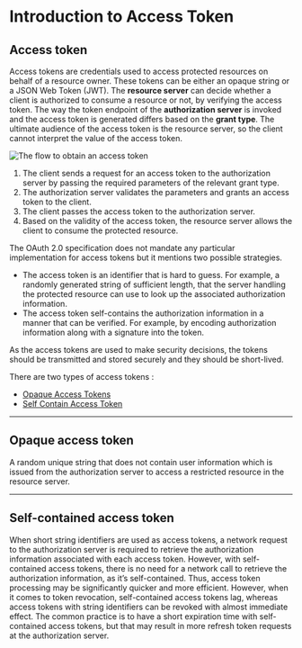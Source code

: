 # Introduction to Access Token

## Access token

Access tokens are credentials used to access protected resources on behalf of a resource owner. These tokens can be 
either an opaque string or a JSON Web Token (JWT). The **resource server**<!--[**Resource Server**](insertlink)--> can decide whether a client is authorized to 
consume a resource or not, by verifying the access token. The way the token endpoint of the **authorization server**<!--[**Authorization Server**](insertlink)--> is 
invoked and the access token is generated differs based on the **grant type**<!--[grant type](insertlink)-->. The ultimate audience of the access 
token is the resource server, so the client cannot interpret the value of the access token.

![The flow to obtain an access token](../../../assets/img/concepts/access-token.png)

1. The client sends a request for an access token to the authorization server by passing the required parameters of the 
   relevant grant type.
2. The authorization server validates the parameters and grants an access token to the client.
3. The client passes the access token to the authorization server.
4. Based on the validity of the access token, the resource server allows the client to consume the protected resource.


The OAuth 2.0 specification does not mandate any particular implementation for access tokens but it mentions two possible
strategies.

- The access token is an identifier that is hard to guess. For example, a randomly generated string of sufficient length,
  that the server handling the protected resource can use to look up the associated authorization information.
- The access token self-contains the authorization information in a manner that can be verified. For example, by 
  encoding authorization information along with a signature into the token.
  
 As the access tokens are used to make security decisions, the tokens should be transmitted and stored securely and 
 they should be short-lived. 
  
  There are two types of access tokens :
  
- [Opaque Access Tokens](#opaque-access-token)
- [Self Contain Access Token](#self-contained-access-token)

---
    
## Opaque access token

  A random unique string that does not contain user information which is issued from the authorization server to access 
  a restricted resource in the resource server.

---
  
## Self-contained access token

  When short string identifiers are used as access tokens, a network request to the authorization server is required to 
  retrieve the authorization information associated with each access token. However, with self-contained access tokens, there
  is no need for a network call to retrieve the authorization information, as it’s self-contained. Thus, access token 
  processing may be significantly quicker and more efficient. However, when it comes to token revocation, self-contained 
  access tokens lag, whereas access tokens with string identifiers can be revoked with almost immediate effect. The 
  common practice is to have a short expiration time with self-contained access tokens, but that may result in more 
  refresh token requests at the authorization server.
